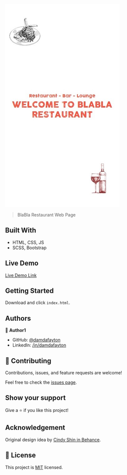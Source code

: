 ![](./images/ss-m.jpg)


> BlaBla Restaurant Web Page


## Built With

- HTML, CSS, JS
- SCSS, Bootstrap


## Live Demo

[Live Demo Link](https://damdafayton.github.io/restaurant/)


## Getting Started

Download and click `index.html`.



## Authors

👤 **Author1**

- GitHub: [@damdafayton](https://github.com/damdafayton)
- LinkedIn: [/in/damdafayton](https://linkedin.com/in/damdafayton)


## 🤝 Contributing

Contributions, issues, and feature requests are welcome!

Feel free to check the [issues page](../../issues/).


## Show your support

Give a ⭐️ if you like this project!


## Acknowledgement

Original design idea by [Cindy Shin in Behance](https://www.behance.net/adagio07).


## 📝 License

This project is [MIT](./MIT.md) licensed.